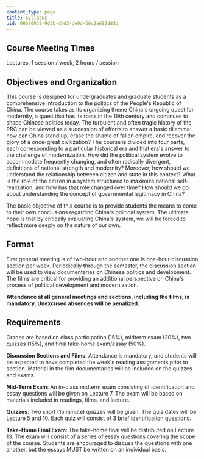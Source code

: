 ```yaml
---
content_type: page
title: Syllabus
uid: 90b70039-9d3b-dbd3-de9d-66c2a680dddb
---
```


Course Meeting Times
--------------------

Lectures: 1 session / week, 2 hours / session

Objectives and Organization
---------------------------

This course is designed for undergraduates and graduate students as a comprehensive introduction to the politics of the People's Republic of China. The course takes as its organizing theme China's ongoing quest for modernity, a quest that has its roots in the 19th century and continues to shape Chinese politics today. The turbulent and often tragic history of the PRC can be viewed as a succession of efforts to answer a basic dilemma: how can China stand up, erase the shame of fallen empire, and recover the glory of a once-great civilization? The course is divided into four parts, each corresponding to a particular historical era and that era's answer to the challenge of modernization. How did the political system evolve to accommodate frequently changing, and often radically divergent, definitions of national strength and modernity? Moreover, how should we understand the relationship between citizen and state in this context? What is the role of the citizen in a system structured to maximize national self-realization, and how has that role changed over time? How should we go about understanding the concept of governmental legitimacy in China?

The basic objective of this course is to provide students the means to come to their own conclusions regarding China's political system. The ultimate hope is that by critically evaluating China's system, we will be forced to reflect more deeply on the nature of our own.

Format
------

First general meeting is of two-hour and another one is one-hour discussion section per week. Periodically through the semester, the discussion section will be used to view documentaries on Chinese politics and development. The films are critical for providing an additional perspective on China's process of political development and modernization.

**Attendance at all general meetings and sections, including the films, is mandatory. Unexcused absences will be penalized.**

Requirements
------------

Grades are based on class participation (15%), midterm exam (20%), two quizzes (15%), and final take-home exam/essay (50%).

**Discussion Sections and Films**: Attendance is mandatory, and students will be expected to have completed the week's reading assignments prior to section. Material in the film documentaries will be included on the quizzes and exams.

**Mid-Term Exam**: An in-class midterm exam consisting of identification and essay questions will be given on Lecture 7. The exam will be based on materials included in readings, films, and lecture.

**Quizzes**: Two short (15 minute) quizzes will be given. The quiz dates will be Lecture 5 and 10. Each quiz will consist of 3 brief identification questions.

**Take-Home Final Exam**: The take-home final will be distributed on Lecture 13. The exam will consist of a series of essay questions covering the scope of the course. Students are encouraged to discuss the questions with one another, but the essays MUST be written on an individual basis.